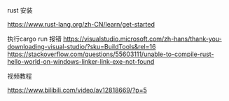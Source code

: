 rust  安装

https://www.rust-lang.org/zh-CN/learn/get-started



执行cargo run 报错
https://visualstudio.microsoft.com/zh-hans/thank-you-downloading-visual-studio/?sku=BuildTools&rel=16
https://stackoverflow.com/questions/55603111/unable-to-compile-rust-hello-world-on-windows-linker-link-exe-not-found

视频教程

https://www.bilibili.com/video/av12818669/?p=5
